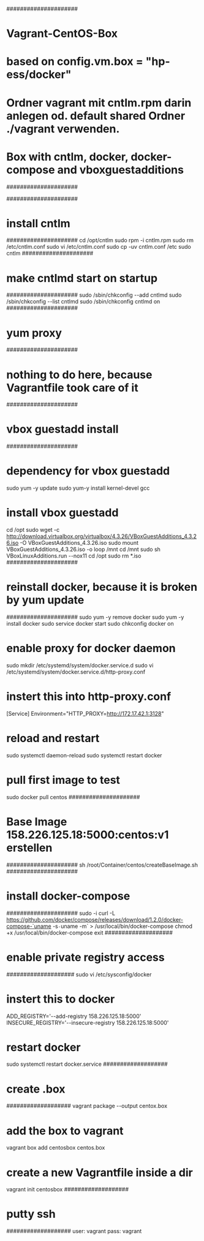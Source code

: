 #####################
# Vagrant-CentOS-Box
# based on config.vm.box = "hp-ess/docker"
# Ordner vagrant mit cntlm.rpm darin anlegen od. default shared Ordner ./vagrant verwenden.
# Box with cntlm, docker, docker-compose and vboxguestadditions
#####################

#####################
# install cntlm
#####################
cd /opt/cntlm
sudo rpm -i cntlm.rpm
sudo rm /etc/cntlm.conf
sudo vi /etc/cntlm.conf
sudo cp -uv cntlm.conf /etc
sudo cntlm
#####################
# make cntlmd start on startup
#####################
sudo /sbin/chkconfig --add cntlmd
sudo /sbin/chkconfig --list cntlmd
sudo /sbin/chkconfig cntlmd on
#####################
# yum proxy
#####################
# nothing to do here, because Vagrantfile took care of it
#####################
# vbox guestadd install
#####################
# dependency for vbox guestadd
sudo yum -y update
sudo yum-y install kernel-devel gcc
# install vbox guestadd
cd /opt
sudo wget -c http://download.virtualbox.org/virtualbox/4.3.26/VBoxGuestAdditions_4.3.26.iso -O VBoxGuestAdditions_4.3.26.iso
sudo mount VBoxGuestAdditions_4.3.26.iso -o loop /mnt
cd /mnt
sudo sh VBoxLinuxAdditions.run --nox11
cd /opt
sudo rm *.iso
#####################
# reinstall docker, because it is broken by yum update
#####################
sudo yum -y remove docker
sudo yum -y install docker
sudo service docker start
sudo chkconfig docker on
# enable proxy for docker daemon
sudo mkdir /etc/systemd/system/docker.service.d
sudo vi /etc/systemd/system/docker.service.d/http-proxy.conf
# instert this into http-proxy.conf
[Service]
Environment="HTTP_PROXY=http://172.17.42.1:3128"
# reload and restart
sudo systemctl daemon-reload
sudo systemctl restart docker
# pull first image to test
sudo docker pull centos
#####################
# Base Image 158.226.125.18:5000:centos:v1 erstellen
#####################
sh /root/Container/centos/createBaseImage.sh
#####################
# install docker-compose
#####################
sudo -i
curl -L https://github.com/docker/compose/releases/download/1.2.0/docker-compose-`uname -s`-`uname -m` > /usr/local/bin/docker-compose
chmod +x /usr/local/bin/docker-compose
exit
####################
# enable private registry access
####################
sudo vi /etc/sysconfig/docker
# instert this to docker
ADD_REGISTRY='--add-registry 158.226.125.18:5000'
INSECURE_REGISTRY='--insecure-registry 158.226.125.18:5000'
# restart docker
sudo systemctl restart docker.service
###################
# create .box
###################
vagrant package --output centox.box
# add the box to vagrant
vagrant box add centosbox centos.box
# create a new Vagrantfile inside a dir
vagrant init centosbox
###################
# putty ssh
###################
user: vagrant
pass: vagrant
